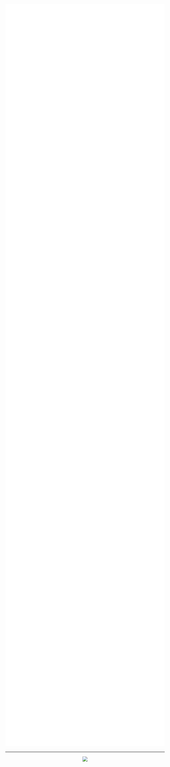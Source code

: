 <p align="center"><img src="/github-metrics.svg" alt="Metrics" width="800"></p>

---

<p align="center">
  <img src="https://i.ibb.co/805vZjz/banner.png" width="400" />
</p>

